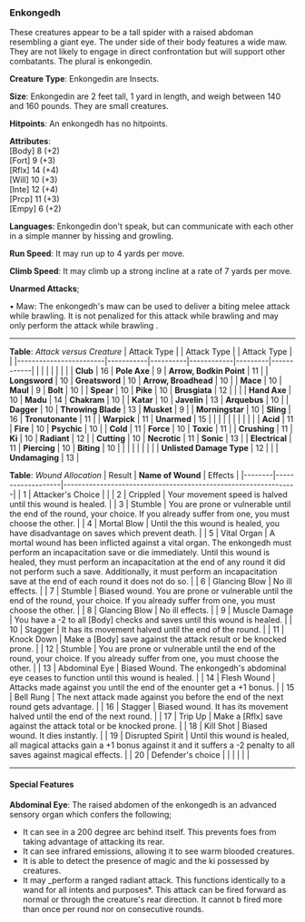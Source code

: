 ### Enkongedh
These creatures appear to be a tall spider with a raised abdoman resembling a giant eye. The under side of their body features a wide maw. They are not likely to engage in direct confrontation but will support other combatants. The plural is enkongedin.

**Creature Type**: Enkongedin are Insects.

**Size**: Enkongedin are 2 feet tall, 1 yard in length, and weigh between 140 and 160 pounds. They are small creatures.

**Hitpoints**: An enkongedh has no hitpoints.

**Attributes**:  
[Body] 8 (+2)  
[Fort] 9 (+3)  
[Rflx] 14 (+4)  
[Will] 10 (+3)  
[Inte] 12 (+4)  
[Prcp] 11 (+3)  
[Empy] 6 (+2)  

**Languages**: Enkongedin don't speak, but can communicate with each other in a simple manner by hissing and growling.

**Run Speed**: It may run up to 4 yards per move.

**Climb Speed**: It may climb up a strong incline at a rate of 7 yards per move.

**Unarmed Attacks**;

 • Maw: The enkongedh's maw can be used to deliver a biting melee attack while brawling. It is not penalized for this attack while brawling and may only perform the attack while brawling .

---------------------

**Table**: *Attack versus Creature*
| Attack Type            |           | Attack Type  |        | Attack Type |         |
|------------------------|-----------|----------|------------|---------|------------|
|                        |          |            |         |            |         |
| **Club**                   | 16   | **Pole Axe** | 9     | **Arrow, Bodkin Point**    | 11    |
| **Longsword**              | 10    | **Greatsword** | 10  | **Arrow, Broadhead**       | 10    |
| **Mace**                   | 10    | **Maul** | 9        | **Bolt** | 10    |
| **Spear**                  | 10     | **Pike** | 10       | **Brusgiata** | 12     |  |     |
| **Hand Axe**               | 10     | **Madu**   | 14      | **Chakram** | 10    |
| **Katar**                  | 10     | **Javelin**         | 13    | **Arquebus** | 10    |
| **Dagger**                 | 10     | **Throwing Blade**  | 13    | **Musket** | 9    |
| **Morningstar**            | 10     | **Sling**           | 16    | **Tronutonante** | 11    |
| **Warpick**                | 11     | **Unarmed**         | 15  |  |     |
|                        |           |          |            |         |            |
| **Acid**                   | 11     | **Fire** | 10     | **Psychic** | 10     |
| **Cold**                   | 11     | **Force** | 10     | **Toxic**  | 11     |
| **Crushing**               | 11     | **Ki** | 10     | **Radiant** | 12     |
| **Cutting**                | 10     | **Necrotic** | 11     | **Sonic** | 13    |
| **Electrical**             | 11     | **Piercing** | 10     | **Biting** | 10    |
|                            |        |              |        |            |       |
| **Unlisted Damage Type** | 12 |    |     | **Undamaging** | 13 |

**Table**: *Wound Allocation*
| Result | **Name of Wound** | Effects                                                        |
|--------|-------------------|----------------------------------------------------------------|
|   1    | Attacker's Choice |                                                                |
|   2    | Crippled          | Your movement speed is halved until this wound is healed.      |
|   3    | Stumble      | You are prone or vulnerable until the end of the round, your choice. If you already suffer from one, you must choose the other. |
|   4    | Mortal Blow       | Until the this wound is healed, you have disadvantage on saves which prevent death. |
|   5    | Vital Organ    | A mortal wound has been inflicted against a vital organ. The enkongedh must perform an incapacitation save or die immediately. Until this wound is healed, they must perform an incapacitation at the end of any round it did not perform such a save. Additionally, it must perform an incapacitation save at the end of each round it does not do so. |
|   6    | Glancing Blow            | No ill effects. |
|   7    | Stumble | Biased wound. You are prone or vulnerable until the end of the round, your choice. If you already suffer from one, you must choose the other. |
|   8    | Glancing Blow     | No ill effects.                                     |
|   9    | Muscle Damage     | You have a -2 to all [Body] checks and saves until this wound is healed. |
|   10   | Stagger        | It has its movement halved until the end of the round. |
|   11   | Knock Down | Make a [Body] save against the attack result  or be knocked prone. |
|   12   | Stumble | You are prone or vulnerable until the end of the round, your choice. If you already suffer from one, you must choose the other. |
|   13   | Abdominal Eye | Biased Wound. The enkongedh's abdominal eye ceases to function until this wound is healed. |
|   14   | Flesh Wound | Attacks made against you until the end of the enounter get a +1 bonus. |
|   15   | Bell Rung | The next attack made against you before the end of the next round gets advantage.  |
|   16   | Stagger | Biased wound. It has its movement halved until the end of the next round. |
|   17   | Trip Up           | Make a [Rflx] save against the attack total or be knocked prone.                                  |
|   18   | Kill Shot | Biased wound. It dies instantly. |
|   19   | Disrupted Spirit | Until this wound is healed, all magical attacks gain a +1 bonus against it and it suffers a -2 penalty to all saves against magical effects. |
|   20   | Defender's choice |                                   |
|        |                                                |                                   |

---------------------

#### Special Features

**Abdominal Eye**: The raised abdomen of the enkongedh is an advanced sensory organ which confers the following;  
* It can see in a 200 degree arc behind itself. This prevents foes from taking advantage of attacking its rear.  
* It can see infrared emissions, allowing it to see warm blooded creatures.
* It is able to detect the presence of magic and the ki possessed by creatures.
* It may _perform a ranged radiant attack. This functions identically to a wand for all intents and purposes*. This attack can be fired forward as normal or through the creature's rear direction. It cannot b fired more than once per round nor on consecutive rounds.
